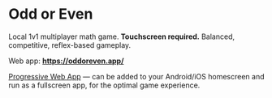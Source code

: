 # Odd or Even

Local 1v1 multiplayer math game. __Touchscreen required.__ Balanced, competitive, reflex-based gameplay.

Web app: __https://oddoreven.app/__

[Progressive Web App](https://developers.google.com/web/progressive-web-apps) &mdash; can be added to your Android/iOS homescreen and run as a fullscreen app, for the optimal game experience.
